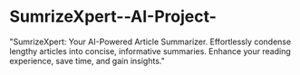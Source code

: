 # SumrizeXpert--AI-Project-
"SumrizeXpert: Your AI-Powered Article Summarizer. Effortlessly condense lengthy articles into concise, informative summaries. Enhance your reading experience, save time, and gain insights."
